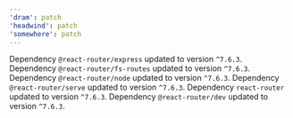 ```yaml
---
'dram': patch
'headwind': patch
'somewhere': patch
---
```

Dependency `@react-router/express` updated to version `^7.6.3`. Dependency `@react-router/fs-routes` updated to version `^7.6.3`.
Dependency `@react-router/node` updated to version `^7.6.3`.
Dependency `@react-router/serve` updated to version `^7.6.3`.
Dependency `react-router` updated to version `^7.6.3`.
Dependency `@react-router/dev` updated to version `^7.6.3`.
